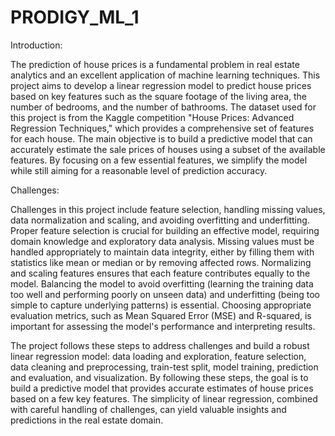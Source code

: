 # PRODIGY_ML_1
Introduction:

The prediction of house prices is a fundamental problem in real estate analytics and an excellent application of machine learning techniques. This project aims to develop a linear regression model to predict house prices based on key features such as the square footage of the living area, the number of bedrooms, and the number of bathrooms. The dataset used for this project is from the Kaggle competition "House Prices: Advanced Regression Techniques," which provides a comprehensive set of features for each house. The main objective is to build a predictive model that can accurately estimate the sale prices of houses using a subset of the available features. By focusing on a few essential features, we simplify the model while still aiming for a reasonable level of prediction accuracy.

Challenges:

Challenges in this project include feature selection, handling missing values, data normalization and scaling, and avoiding overfitting and underfitting. Proper feature selection is crucial for building an effective model, requiring domain knowledge and exploratory data analysis. Missing values must be handled appropriately to maintain data integrity, either by filling them with statistics like mean or median or by removing affected rows. Normalizing and scaling features ensures that each feature contributes equally to the model. Balancing the model to avoid overfitting (learning the training data too well and performing poorly on unseen data) and underfitting (being too simple to capture underlying patterns) is essential. Choosing appropriate evaluation metrics, such as Mean Squared Error (MSE) and R-squared, is important for assessing the model's performance and interpreting results.

The project follows these steps to address challenges and build a robust linear regression model: data loading and exploration, feature selection, data cleaning and preprocessing, train-test split, model training, prediction and evaluation, and visualization. By following these steps, the goal is to build a predictive model that provides accurate estimates of house prices based on a few key features. The simplicity of linear regression, combined with careful handling of challenges, can yield valuable insights and predictions in the real estate domain.
